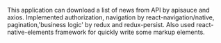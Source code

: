 This application can download a list of news from API by apisauce and axios.
Implemented authorization, navigation by react-navigation/native, pagination,'business logic' by redux and redux-persist.
Also used react-native-elements framework for quickly write some markup elements.
